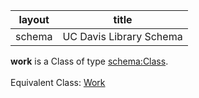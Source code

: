 | layout| title |
| ------------- |:-------------:|
| schema     | UC Davis Library Schema    |

**work** is a Class of type [schema:Class](http://schema.org/Class). <br /> 
 <br /> 
Equivalent Class: [Work](http://vivoweb.org/ontology/core#Work)<br /> 
